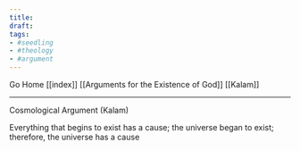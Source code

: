 ```yaml
---
title:
draft:
tags:
- #seedling 
- #theology
- #argument 
---
```


Go Home [[index]]
[[Arguments for the Existence of God]]
[[Kalam]]

---

Cosmological Argument (Kalam)

Everything that begins to exist has a cause; the universe began to exist; therefore, the universe has a cause